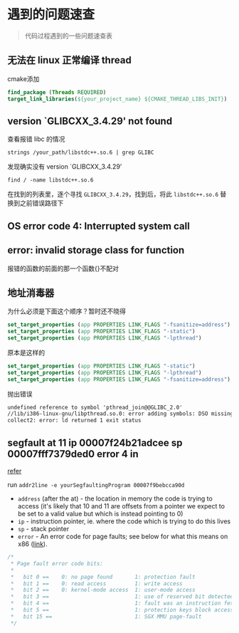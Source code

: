 # 遇到的问题速查

> 代码过程遇到的一些问题速查表

## 无法在 linux 正常编译 thread

cmake添加

```cmake
find_package (Threads REQUIRED)
target_link_libraries(${your_project_name} ${CMAKE_THREAD_LIBS_INIT})
```

## version `GLIBCXX_3.4.29' not found

查看报错 libc 的情况

```shell
strings /your_path/libstdc++.so.6 | grep GLIBC
```

发现确实没有 version `GLIBCXX_3.4.29’

```shell
find / -name libstdc++.so.6
```

在找到的列表里，逐个寻找 `GLIBCXX_3.4.29`，找到后，将此 `libstdc++.so.6` 替换到之前错误路径下

## OS error code 4: Interrupted system call

## error: invalid storage class for function  

报错的函数的前面的那一个函数{}不配对

## 地址消毒器

为什么必须是下面这个顺序？暂时还不晓得

```cmake
set_target_properties (app PROPERTIES LINK_FLAGS "-fsanitize=address")
set_target_properties (app PROPERTIES LINK_FLAGS "-static")
set_target_properties (app PROPERTIES LINK_FLAGS "-lpthread")
```

原本是这样的

```cmake
set_target_properties (app PROPERTIES LINK_FLAGS "-static")
set_target_properties (app PROPERTIES LINK_FLAGS "-lpthread")
set_target_properties (app PROPERTIES LINK_FLAGS "-fsanitize=address")
```

抛出错误

```txt
undefined reference to symbol 'pthread_join@@GLIBC_2.0'
//lib/i386-linux-gnu/libpthread.so.0: error adding symbols: DSO missing from command line
collect2: error: ld returned 1 exit status
```

## segfault at 11 ip 00007f24b21adcee sp 00007fff7379ded0 error 4 in

[refer][segfault]

run `addr2line -e yourSegfaultingProgram 00007f9bebcca90d`

- `address` (after the at) - the location in memory the code is trying to access (it's likely that 10 and 11 are offsets from a pointer we expect to be set to a valid value but which is instead pointing to 0)
- `ip` - instruction pointer, ie. where the code which is trying to do this lives
- `sp` - stack pointer
- `error` - An error code for page faults; see below for what this means on x86 ([link]).

```h
/*
 * Page fault error code bits:
 *
 *   bit 0 ==    0: no page found       1: protection fault
 *   bit 1 ==    0: read access         1: write access
 *   bit 2 ==    0: kernel-mode access  1: user-mode access
 *   bit 3 ==                           1: use of reserved bit detected
 *   bit 4 ==                           1: fault was an instruction fetch
 *   bit 5 ==                           1: protection keys block access
 *   bit 15 ==                          1: SGX MMU page-fault
 */
```

 [link]: https://git.kernel.org/pub/scm/linux/kernel/git/torvalds/linux.git/tree/arch/x86/include/asm/trap_pf.h?h=v5.16#n5
 [segfault]: https://stackoverflow.com/questions/2549214/interpreting-segfault-messages
